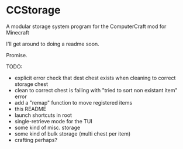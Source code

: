 # CCStorage
A modular storage system program for the ComputerCraft mod for Minecraft

I'll get around to doing a readme soon.

Promise.

TODO:

- explicit error check that dest chest exists when cleaning to correct storage chest
- clean to correct chest is failing with "tried to sort non existant item" error
- add a "remap" function to move registered items
- this README
- launch shortcuts in root
- single-retrieve mode for the TUI
- some kind of misc. storage
- some kind of bulk storage (multi chest per item)
- crafting perhaps?
